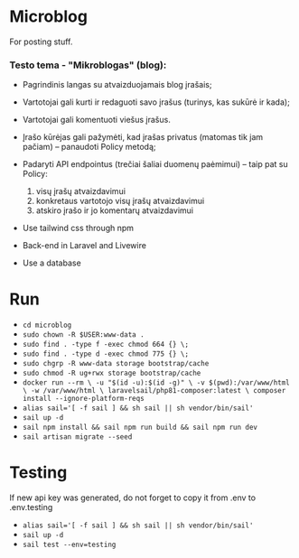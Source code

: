 # Microblog
For posting stuff.

### Testo tema - "Mikroblogas" (blog):

* Pagrindinis langas su atvaizduojamais blog įrašais;
* Vartotojai gali kurti ir redaguoti savo įrašus (turinys, kas sukūrė ir kada);
* Vartotojai gali komentuoti viešus įrašus.
* Įrašo kūrėjas gali pažymėti, kad įrašas privatus (matomas tik jam pačiam) – panaudoti Policy metodą;
* Padaryti API endpointus (trečiai šaliai duomenų paėmimui) – taip pat su Policy:
	1. visų įrašų atvaizdavimui
	2. konkretaus vartotojo visų įrašų atvaizdavimui
	3. atskiro įrašo ir jo komentarų atvaizdavimui

* Use tailwind css through npm
* Back-end in Laravel and Livewire
* Use a database

# Run
* `cd microblog`
* `sudo chown -R $USER:www-data .`
* `sudo find . -type f -exec chmod 664 {} \;`
* `sudo find . -type d -exec chmod 775 {} \;`
* `sudo chgrp -R www-data storage bootstrap/cache`
* `sudo chmod -R ug+rwx storage bootstrap/cache`
* `docker run --rm \
    -u "$(id -u):$(id -g)" \
    -v $(pwd):/var/www/html \
    -w /var/www/html \
    laravelsail/php81-composer:latest \
    composer install --ignore-platform-reqs`
* `alias sail='[ -f sail ] && sh sail || sh vendor/bin/sail'`
* `sail up -d`
* `sail npm install && sail npm run build && sail npm run dev`
* `sail artisan migrate --seed`

# Testing
If new api key was generated, do not forget to copy it from .env to .env.testing

* `alias sail='[ -f sail ] && sh sail || sh vendor/bin/sail'`
* `sail up -d`
* `sail test --env=testing`

